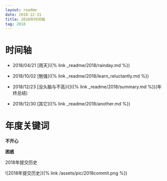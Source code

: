 ```yaml
---
layout: readme
date: 2018-12-31
title: 2018年时间轴
tag: 2018
---
```


# 时间轴

- 2018/04/21 [雨天]({% link _readme/2018/rainday.md %}) 

- 2018/10/02 [勉强]({% link _readme/2018/learn_reluctantly.md %})

- 2018/12/23 [没头脑与不高兴]({% link _readme/2018/summary.md %})(年终总结)

- 2018/12/30 [其它]({% link _readme/2018/another.md %})

# 年度关键词

**不开心**

**困惑**

2018年提交历史

![2018年提交历史]({% link /assets/pic/2018commit.png %})
